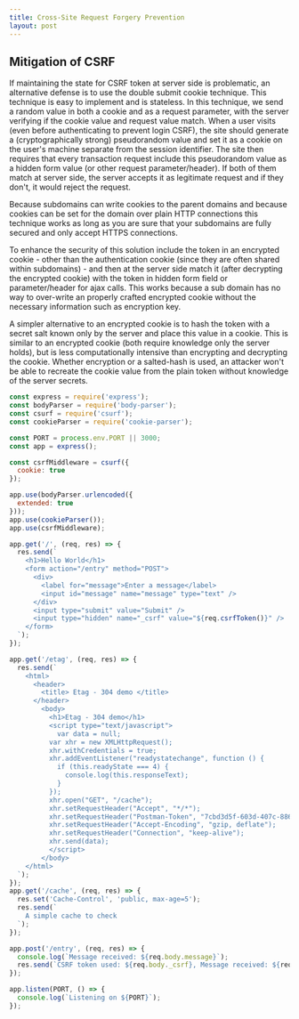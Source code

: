 ```yaml
---
title: Cross-Site Request Forgery Prevention
layout: post
---
```

## Mitigation of CSRF

If maintaining the state for CSRF token at server side is problematic, an alternative defense is to use the double submit cookie technique. This technique is easy to implement and is stateless. In this technique, we send a random value in both a cookie and as a request parameter, with the server verifying if the cookie value and request value match. When a user visits (even before authenticating to prevent login CSRF), the site should generate a (cryptographically strong) pseudorandom value and set it as a cookie on the user's machine separate from the session identifier. The site then requires that every transaction request include this pseudorandom value as a hidden form value (or other request parameter/header). If both of them match at server side, the server accepts it as legitimate request and if they don't, it would reject the request.

Because subdomains can write cookies to the parent domains and because cookies can be set for the domain over plain HTTP connections this technique works as long as you are sure that your subdomains are fully secured and only accept HTTPS connections.

To enhance the security of this solution include the token in an encrypted cookie - other than the authentication cookie (since they are often shared within subdomains) - and then at the server side match it (after decrypting the encrypted cookie) with the token in hidden form field or parameter/header for ajax calls. This works because a sub domain has no way to over-write an properly crafted encrypted cookie without the necessary information such as encryption key.

A simpler alternative to an encrypted cookie is to hash the token with a secret salt known only by the server and place this value in a cookie. This is similar to an encrypted cookie (both require knowledge only the server holds), but is less computationally intensive than encrypting and decrypting the cookie. Whether encryption or a salted-hash is used, an attacker won't be able to recreate the cookie value from the plain token without knowledge of the server secrets.

```js
const express = require('express');
const bodyParser = require('body-parser');
const csurf = require('csurf');
const cookieParser = require('cookie-parser');

const PORT = process.env.PORT || 3000;
const app = express();

const csrfMiddleware = csurf({
  cookie: true
});

app.use(bodyParser.urlencoded({
  extended: true
}));
app.use(cookieParser());
app.use(csrfMiddleware);

app.get('/', (req, res) => {
  res.send(`
    <h1>Hello World</h1>
    <form action="/entry" method="POST">
      <div>
        <label for="message">Enter a message</label>
        <input id="message" name="message" type="text" />
      </div>
      <input type="submit" value="Submit" />
      <input type="hidden" name="_csrf" value="${req.csrfToken()}" />
    </form>
  `);
});

app.get('/etag', (req, res) => {
  res.send(`
    <html>
      <header>
        <title> Etag - 304 demo </title>
      </header>
        <body>
          <h1>Etag - 304 demo</h1>
          <script type="text/javascript">
            var data = null;
          var xhr = new XMLHttpRequest();
          xhr.withCredentials = true;
          xhr.addEventListener("readystatechange", function () {
            if (this.readyState === 4) {
              console.log(this.responseText);
            }
          });
          xhr.open("GET", "/cache");
          xhr.setRequestHeader("Accept", "*/*");
          xhr.setRequestHeader("Postman-Token", "7cbd3d5f-603d-407c-8867-b80cf6bb25a3,a81fdfad-32d9-426a-86cb-7e800a95b2e3");
          xhr.setRequestHeader("Accept-Encoding", "gzip, deflate");
          xhr.setRequestHeader("Connection", "keep-alive");
          xhr.send(data);
          </script>
        </body>
    </html>
  `);
});
app.get('/cache', (req, res) => {
  res.set('Cache-Control', 'public, max-age=5');
  res.send(`
    A simple cache to check
  `);
});

app.post('/entry', (req, res) => {
  console.log(`Message received: ${req.body.message}`);
  res.send(`CSRF token used: ${req.body._csrf}, Message received: ${req.body.message}`);
});

app.listen(PORT, () => {
  console.log(`Listening on ${PORT}`);
});
```